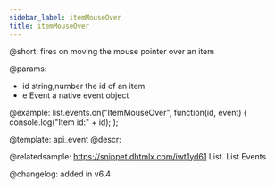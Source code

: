 ```yaml
---
sidebar_label: itemMouseOver
title: itemMouseOver
---          
```


@short: fires on moving the mouse pointer over an item

@params:
- id   		string,number			the id of an item
- e			Event					a native event object


@example:
list.events.on("ItemMouseOver", function(id, event) {
    console.log("Item id:" + id);
);


@template: api_event
@descr:



@relatedsample: https://snippet.dhtmlx.com/iwt1yd61	List. List Events

@changelog: added in v6.4